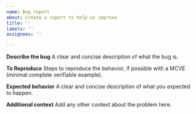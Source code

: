 ```yaml
---
name: Bug report
about: Create a report to help us improve
title: ''
labels: ''
assignees: ''

---
```


**Describe the bug**
A clear and concise description of what the bug is.

**To Reproduce**
Steps to reproduce the behavior, if possible with a MCVE (minimal complete verifiable example).

**Expected behavior**
A clear and concise description of what you expected to happen.

**Additional context**
Add any other context about the problem here.
